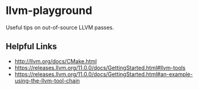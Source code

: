 # llvm-playground

Useful tips on out-of-source LLVM passes.


## Helpful Links

* http://llvm.org/docs/CMake.html
* https://releases.llvm.org/11.0.0/docs/GettingStarted.html#llvm-tools
* https://releases.llvm.org/11.0.0/docs/GettingStarted.html#an-example-using-the-llvm-tool-chain
